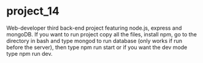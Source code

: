 # project_14

Web-developer third back-end project featuring node.js, express and mongoDB. If you want to run project copy all the files, install npm, go to the directory in bash and type mongod to run database (only works if run before the server), then type npm run start or if you want the dev mode type npm run dev.
